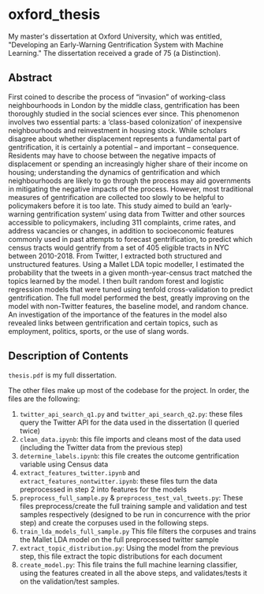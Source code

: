 # oxford_thesis
My master's dissertation at Oxford University, which was entitled, "Developing an Early-Warning Gentrification System with Machine Learning." The dissertation received a grade of 75 (a Distinction). 

## Abstract 
First coined to describe the process of “invasion” of working-class neighbourhoods in London by the middle class, gentrification has been thoroughly studied in the social sciences ever since. This phenomenon involves two essential parts: a ‘class-based colonization’ of inexpensive neighbourhoods and reinvestment in housing stock. While scholars disagree about whether displacement represents a fundamental part of gentrification, it is certainly a potential – and important – consequence. Residents may have to choose between the negative impacts of displacement or spending an increasingly higher share of their income on housing; understanding the dynamics of gentrification and which neighbourhoods are likely to go through the process may aid governments in mitigating the negative impacts of the process. However, most traditional measures of gentrification are collected too slowly to be helpful to policymakers before it is too late. This study aimed to build an ‘early-warning gentrification system’ using data from Twitter and other sources accessible to policymakers, including 311 complaints, crime rates, and address vacancies or changes, in addition to socioeconomic features commonly used in past attempts to forecast gentrification, to predict which census tracts would gentrify from a set of 405 eligible tracts in NYC between 2010-2018. From Twitter, I extracted both structured and unstructured features. Using a Mallet LDA topic modeller, I estimated the probability that the tweets in a given month-year-census tract matched the topics learned by the model. I then built random forest and logistic regression models that were tuned using tenfold cross-validation to predict gentrification. The full model performed the best, greatly improving on the model with non-Twitter features, the baseline model, and random chance. An investigation of the importance of the features in the model also revealed links between gentrification and certain topics, such as employment, politics, sports, or the use of slang words.

## Description of Contents
`thesis.pdf` is my full dissertation.

The other files make up most of the codebase for the project. In order, the files are the following:
1. `twitter_api_search_q1.py` and `twitter_api_search_q2.py`: these files query the Twitter API for the data used in the dissertation (I queried twice)
2. `clean_data.ipynb`: this file imports and cleans most of the data used (including the Twitter data from the previous step)  
3. `determine_labels.ipynb`: this file creates the outcome gentrification variable using Census data
4. `extract_features_twitter.ipynb` and `extract_features_nontwitter.ipynb`: these files turn the data preprocessed in step 2 into features for the models
5. `preprocess_full_sample.py` & `preprocess_test_val_tweets.py`: These files preprocess/create the full training sample and validation and test samples respectively (designed to be run in concurrence with the prior step) and create the corpuses used in the following steps. 
6. `train_lda_models_full_sample.py` This file filters the corpuses and trains the Mallet LDA model on the full preprocessed twitter sample 
7. `extract_topic_distribution.py`: Using the model from the previous step, this file extract the topic distributions for each document
8. `create_model.py`: This file trains the full machine learning classifier, using the features created in all the above steps, and validates/tests it on the validation/test samples.  
